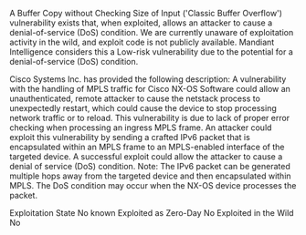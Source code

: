 A Buffer Copy without Checking Size of Input ('Classic Buffer Overflow') vulnerability exists that, when exploited, allows an attacker to cause a denial-of-service (DoS) condition.
We are currently unaware of exploitation activity in the wild, and exploit code is not publicly available.
Mandiant Intelligence considers this a Low-risk vulnerability due to the potential for a denial-of-service (DoS) condition.


Cisco Systems Inc. has provided the following description: A vulnerability with the handling of MPLS traffic for Cisco NX-OS Software could allow an unauthenticated, remote attacker to cause the netstack process to unexpectedly restart, which could cause the device to stop processing network traffic or to reload. This vulnerability is due to lack of proper error checking when processing an ingress MPLS frame. An attacker could exploit this vulnerability by sending a crafted IPv6 packet that is encapsulated within an MPLS frame to an MPLS-enabled interface of the targeted device. A successful exploit could allow the attacker to cause a denial of service (DoS) condition. Note: The IPv6 packet can be generated multiple hops away from the targeted device and then encapsulated within MPLS. The DoS condition may occur when the NX-OS device processes the packet.

Exploitation State
No known
Exploited as Zero-Day
No
Exploited in the Wild 
No
